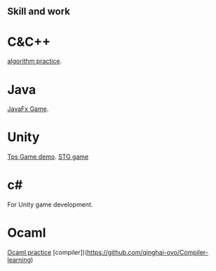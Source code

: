 ## Skill and work
# C&C++
[algorithm practice](https://github.com/qinghai-ovo/C_learning).
# Java
[JavaFx Game](https://github.com/qinghai-ovo/FireboyWatergirl).
# Unity
[Tps Game demo](https://github.com/qinghai-ovo/TPS-game-practice).
[STG game](https://github.com/qinghai-ovo/Sapceman)
# c#
For Unity game development.
# Ocaml
[Ocaml practice](https://github.com/qinghai-ovo/Ocaml_learning)
[compiler])(https://github.com/qinghai-ovo/Compiler-learning)
<!--
**qinghai-ovo/qinghai-ovo** is a ✨ _special_ ✨ repository because its `README.md` (this file) appears on your GitHub profile.

Here are some ideas to get you started:

- 🔭 I’m currently working on ...
- 🌱 I’m currently learning ...
- 👯 I’m looking to collaborate on ...
- 🤔 I’m looking for help with ...
- 💬 Ask me about ...
- 📫 How to reach me: ...
- 😄 Pronouns: ...
- ⚡ Fun fact: ...
-->
